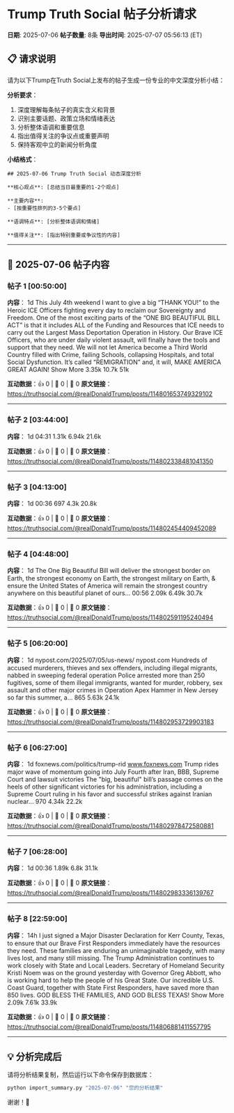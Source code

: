 # Trump Truth Social 帖子分析请求
**日期**: 2025-07-06
**帖子数量**: 8条
**导出时间**: 2025-07-07 05:56:13 (ET)

## 📋 请求说明

请为以下Trump在Truth Social上发布的帖子生成一份专业的中文深度分析小结：

**分析要求**：
1. 深度理解每条帖子的真实含义和背景
2. 识别主要话题、政策立场和情绪表达
3. 分析整体语调和重要信息
4. 指出值得关注的争议点或重要声明
5. 保持客观中立的新闻分析角度

**小结格式**：
```
## 2025-07-06 Trump Truth Social 动态深度分析

**核心观点**: [总结当日最重要的1-2个观点]

**主要内容**: 
- [按重要性排列的3-5个要点]

**语调特点**: [分析整体语调和情绪]

**值得关注**: [指出特别重要或争议性的内容]
```

---

## 📝 2025-07-06 帖子内容

### 帖子 1 [00:50:00]

**内容**：
1d
This July 4th weekend I want to give a big “THANK YOU!” to the Heroic ICE Officers fighting every day to reclaim our Sovereignty and Freedom. One of the most exciting parts of the “ONE BIG BEAUTIFUL BILL ACT” is that it includes ALL of the Funding and Resources that ICE needs to carry out the Largest Mass Deportation Operation in History. Our Brave ICE Officers, who are under daily violent assault, will finally have the tools and support that they need. We will not let America become a Third World Country filled with Crime, failing Schools, collapsing Hospitals, and total Social Dysfunction. It’s called “REMIGRATION” and, it will, MAKE AMERICA GREAT AGAIN!
Show More
3.35k
10.7k
51k

**互动数据**：👍 0 | 🔄 0 | 💬 0
**原文链接**：https://truthsocial.com/@realDonaldTrump/posts/114801653749329102

---

### 帖子 2 [03:44:00]

**内容**：
1d
04:31
1.31k
6.94k
21.6k

**互动数据**：👍 0 | 🔄 0 | 💬 0
**原文链接**：https://truthsocial.com/@realDonaldTrump/posts/114802338481041350

---

### 帖子 3 [04:13:00]

**内容**：
1d
00:36
697
4.3k
20.8k

**互动数据**：👍 0 | 🔄 0 | 💬 0
**原文链接**：https://truthsocial.com/@realDonaldTrump/posts/114802454409452089

---

### 帖子 4 [04:48:00]

**内容**：
1d
The One Big Beautiful Bill will deliver the strongest border on Earth, the strongest economy on Earth, the strongest military on Earth, & ensure the United States of America will remain the strongest country anywhere on this beautiful planet of ours…
00:56
2.09k
6.49k
30.7k

**互动数据**：👍 0 | 🔄 0 | 💬 0
**原文链接**：https://truthsocial.com/@realDonaldTrump/posts/114802591195240494

---

### 帖子 5 [06:20:00]

**内容**：
1d
nypost.com/2025/07/05/us-news/
nypost.com
Hundreds of accused murderers, thieves and sex offenders, including illegal migrants, nabbed in sweeping federal operation
Police arrested more than 250 fugitives, some of them illegal immigrants, wanted for murder, robbery, sex assault and other major crimes in Operation Apex Hammer in New Jersey so far this summer, a…
865
5.63k
24.1k

**互动数据**：👍 0 | 🔄 0 | 💬 0
**原文链接**：https://truthsocial.com/@realDonaldTrump/posts/114802953729903183

---

### 帖子 6 [06:27:00]

**内容**：
1d
foxnews.com/politics/trump-rid
www.foxnews.com
Trump rides major wave of momentum going into July Fourth after Iran, BBB, Supreme Court and lawsuit victories
The "big, beautiful" bill’s passage comes on the heels of other significant victories for his administration, including a Supreme Court ruling in his favor and successful strikes against Iranian nuclear…
970
4.34k
22.2k

**互动数据**：👍 0 | 🔄 0 | 💬 0
**原文链接**：https://truthsocial.com/@realDonaldTrump/posts/114802978472580881

---

### 帖子 7 [06:28:00]

**内容**：
1d
00:36
1.89k
6.8k
31.1k

**互动数据**：👍 0 | 🔄 0 | 💬 0
**原文链接**：https://truthsocial.com/@realDonaldTrump/posts/114802983336139767

---

### 帖子 8 [22:59:00]

**内容**：
14h
I just signed a Major Disaster Declaration for Kerr County, Texas, to ensure that our Brave First Responders immediately have the resources they need. These families are enduring an unimaginable tragedy, with many lives lost, and many still missing. The Trump Administration continues to work closely with State and Local Leaders. Secretary of Homeland Security Kristi Noem was on the ground yesterday with Governor Greg Abbott, who is working hard to help the people of his Great State. Our incredible U.S. Coast Guard, together with State First Responders, have saved more than 850 lives. GOD BLESS THE FAMILIES, AND GOD BLESS TEXAS!
Show More
2.09k
7.61k
33.9k

**互动数据**：👍 0 | 🔄 0 | 💬 0
**原文链接**：https://truthsocial.com/@realDonaldTrump/posts/114806881411557795

---

## 💡 分析完成后

请将分析结果复制，然后运行以下命令保存到数据库：
```bash
python import_summary.py "2025-07-06" "您的分析结果"
```

谢谢！🙏